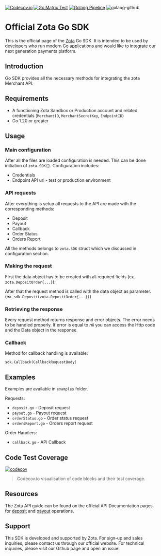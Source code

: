 [![Codecov.io](https://codecov.io/gh/zota/go-sdk/graph/badge.svg?token=WKOX8Lm3My)](https://codecov.io/gh/zota/go-sdk)
[![Go Matrix Test](https://github.com/zota/go-sdk/actions/workflows/test-pipeline.yml/badge.svg)](https://github.com/zota/go-sdk/actions/workflows/test-pipeline.yml)
[![Golang Pipeline](https://github.com/zota/go-sdk/actions/workflows/go-quality.yml/badge.svg)](https://github.com/zota/go-sdk/actions/workflows/go-quality.yml)
![golang-github](https://user-images.githubusercontent.com/174284/106497798-2cee0d00-64c7-11eb-9014-9e0d8c4231cf.jpg)

# Official Zota Go SDK

This is the official page of the [Zota](https://www.zota.com) Go SDK. It is intended to be used by developers who run modern Go applications and would like to integrate our next generation payments platform.

## Introduction

Go SDK provides all the necessary methods for integrating the zota Merchant API.

## Requirements

- A functioning Zota Sandbox or Production account and related credentials (`MerchantID`, `MerchantSecretKey`, `EndpointID`)
- Go 1.20 or greater

## Usage

### Main configuration

After all the files are loaded configuration is needed. This can be done initiation of `zota.SDK{}`. Configuration includes:

- Credentials
- Endpoint API url - test or production environment 

### API requests

After everything is setup all requests to the API are made with the corresponding methods:

- Deposit
- Payout
- Callback
- Order Status
- Orders Report

All the methods belongs to `zota.SDK` struct which we discussed in configuration section.

### Making the request

First the data object has to be created with all required fields (ex. `zota.DepositOrder{...}`).

After that the request method is called with the data object as parameter. (ex. `sdk.Deposit(zota.DepositOrder{...})`)

### Retrieving the response

Every request method returns response and error objects. The error needs to be handled properly. If error is equal to _nil_ you can access the Http code and the Data object in the response.

### Callback

Method for callback handling is available:

```golang
sdk.Callback(CallbackRequestBody)
```

## Examples

Examples are available in `examples` folder.

Requests:

- `deposit.go` - Deposit request
- `payout.go` - Payout request
- `orderStatus.go` - Order status request
- `ordersReport.go` - Orders report request

Order Handlers:

- `callback.go` - API Callback

## Code Test Coverage

[![codecov](https://codecov.io/gh/zota/go-sdk/graphs/tree.svg?width=650&height=150&src=pr&token=WKOX8Lm3My)](https://codecov.io/gh/zota/go-sdk/)
> Codecov.io visualisation of code blocks and their test coverage.

## Resources

The Zota API guide can be found on the official API Documentation pages for [deposit](https://doc.zota.com/deposit/1.0/) and [payout](https://doc.zota.com/payout/1.0/) operations.

## Support

This SDK is developed and supported by Zota. For sign-up and sales inquiries, please contact us through our official website. For technical inquiries, please visit our Github page and open an issue.
